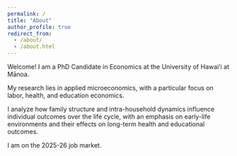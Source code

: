 ```yaml
---
permalink: /
title: "About"
author_profile: true
redirect_from: 
  - /about/
  - /about.html
---
```


Welcome! I am a PhD Candidate in Economics at the University of Hawaiʻi at Mānoa.

My research lies in applied microeconomics, with a particular focus on labor, health, and education economics. 

I analyze how family structure and intra-household dynamics influence individual outcomes over the life cycle, with an emphasis on early-life environments and their effects on long-term health and educational outcomes.

I am on the 2025-26 job market.
